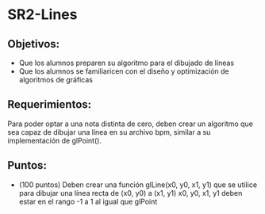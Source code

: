 # SR2-Lines

## Objetivos:
* Que los alumnos preparen su algoritmo para el dibujado de líneas
* Que los alumnos se familiaricen con el diseño y optimización de algoritmos de gráficas 

## Requerimientos:
Para poder optar a una nota distinta de cero, deben crear un algoritmo que sea capaz de dibujar una línea en su archivo bpm, similar a su implementación de glPoint().

## Puntos:

* (100 puntos) Deben crear una función glLine(x0, y0, x1, y1) que se utilice para dibujar una línea recta de (x0, y0) a (x1, y1) x0, y0, x1, y1 deben estar en el rango -1 a 1 al igual que glPoint
